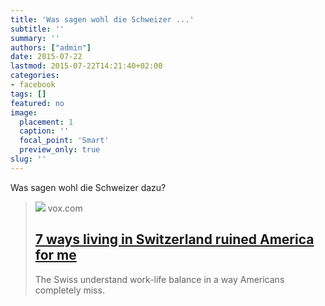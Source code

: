 ```yaml
---
title: 'Was sagen wohl die Schweizer ...'
subtitle: ''
summary: ''
authors: ["admin"]
date: 2015-07-22
lastmod: 2015-07-22T14:21:40+02:00
categories:
- facebook
tags: []
featured: no
image:
  placement: 1
  caption: ''
  focal_point: 'Smart'
  preview_only: true
slug: ''
---
```

Was sagen wohl die Schweizer dazu?
> [![](https://cdn.vox-cdn.com/thumbor/j1a25O0fjNrdG1i7rJrrcxgvYIc=/0x76:1024x652/1600x900/cdn.vox-cdn.com/uploads/chorus_image/image/46754950/4084607479_e344bd603a_o.0.0.png)](http://www.vox.com/2015/7/21/8974435/switzerland-work-life-balance)
> vox.com
> ## [7 ways living in Switzerland ruined America for me](http://www.vox.com/2015/7/21/8974435/switzerland-work-life-balance)
>
>The Swiss understand work-life balance in a way Americans completely miss.

